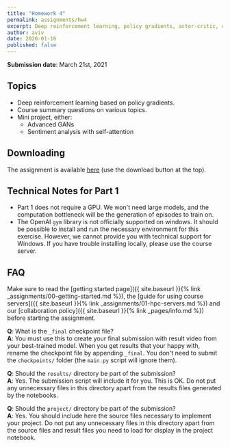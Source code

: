 ```yaml
---
title: "Homework 4"
permalink: assignments/hw4
excerpt: Deep reinforcement learning, policy gradients, actor-critic, course summary and mini-project.
author: aviv
date: 2020-01-16
published: false
---
```


**Submission date**: March 21st, 2021

## Topics

- Deep reinforcement learning based on policy gradients.
- Course summary questions on various topics.
- Mini project, either:
  - Advanced GANs
  - Sentiment analysis with self-attention


## Downloading

The assignment is available
[here](https://technionmail-my.sharepoint.com/:u:/g/personal/avivr_campus_technion_ac_il/Eb_dP-QpU7ZBm8i_YWYvMoABjnGPxCuO9Qi-2mIuvONtyg)
(use the download button at the top).

## Technical Notes for Part 1

- Part 1 does not require a GPU. We won't need large models, and the computation
  bottleneck will be the generation of episodes to train on.
- The OpenAI `gym` library is not officially supported on windows.
  It should be possible to install and run the necessary environment for this
  exercise. However, we cannot provide you with technical support for Windows.
  If you have trouble installing locally, please use the course server.

## FAQ

Make sure to read the
[getting started page]({{ site.baseurl }}{% link _assignments/00-getting-started.md %}),
the
[guide for using course servers]({{ site.baseurl }}{% link _assignments/01-hpc-servers.md %})
and our
[collaboration policy]({{ site.baseurl }}{% link _pages/info.md %})
before starting the assignment.

**Q**: What is the `_final` checkpoint file?  
**A**: You must use this to create your final submission with result video from
your best-trained model. When you get
results that your happy with, rename the checkpoint file by appending `_final`.
You don't need to submit the `checkpoints/` folder (the `main.py` script will ignore
them).


**Q**: Should the `results/` directory be part of the submission?  
**A**: Yes. The submission script will include it for you. This is OK. Do not
put any unnecessary files in this directory apart from the results files
generated by the notebooks.


**Q**: Should the `project/` directory be part of the submission?  
**A**: Yes. You should include here the source files necessary to implement your project.
Do not put any unnecessary files in this directory apart from the source files
and result files you need to load for display in the project notebook.
